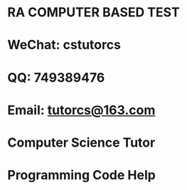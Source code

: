 # RA COMPUTER BASED TEST

# WeChat: cstutorcs

# QQ: 749389476

# Email: tutorcs@163.com

# Computer Science Tutor

# Programming Code Help
